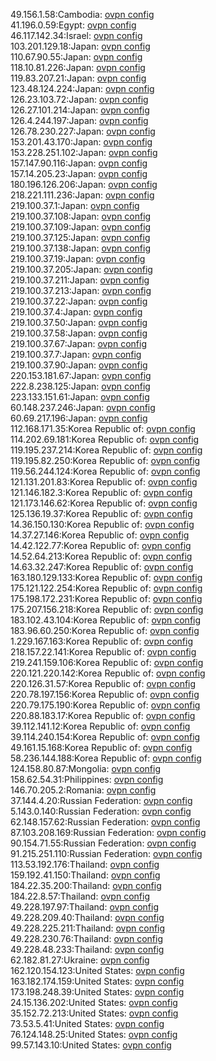 49.156.1.58:Cambodia: [ovpn config](vpn/49_156_1_58.ovpn)  
41.196.0.59:Egypt: [ovpn config](vpn/41_196_0_59.ovpn)  
46.117.142.34:Israel: [ovpn config](vpn/46_117_142_34.ovpn)  
103.201.129.18:Japan: [ovpn config](vpn/103_201_129_18.ovpn)  
110.67.90.55:Japan: [ovpn config](vpn/110_67_90_55.ovpn)  
118.10.81.226:Japan: [ovpn config](vpn/118_10_81_226.ovpn)  
119.83.207.21:Japan: [ovpn config](vpn/119_83_207_21.ovpn)  
123.48.124.224:Japan: [ovpn config](vpn/123_48_124_224.ovpn)  
126.23.103.72:Japan: [ovpn config](vpn/126_23_103_72.ovpn)  
126.27.101.214:Japan: [ovpn config](vpn/126_27_101_214.ovpn)  
126.4.244.197:Japan: [ovpn config](vpn/126_4_244_197.ovpn)  
126.78.230.227:Japan: [ovpn config](vpn/126_78_230_227.ovpn)  
153.201.43.170:Japan: [ovpn config](vpn/153_201_43_170.ovpn)  
153.228.251.102:Japan: [ovpn config](vpn/153_228_251_102.ovpn)  
157.147.90.116:Japan: [ovpn config](vpn/157_147_90_116.ovpn)  
157.14.205.23:Japan: [ovpn config](vpn/157_14_205_23.ovpn)  
180.196.126.206:Japan: [ovpn config](vpn/180_196_126_206.ovpn)  
218.221.111.236:Japan: [ovpn config](vpn/218_221_111_236.ovpn)  
219.100.37.1:Japan: [ovpn config](vpn/219_100_37_1.ovpn)  
219.100.37.108:Japan: [ovpn config](vpn/219_100_37_108.ovpn)  
219.100.37.109:Japan: [ovpn config](vpn/219_100_37_109.ovpn)  
219.100.37.125:Japan: [ovpn config](vpn/219_100_37_125.ovpn)  
219.100.37.138:Japan: [ovpn config](vpn/219_100_37_138.ovpn)  
219.100.37.19:Japan: [ovpn config](vpn/219_100_37_19.ovpn)  
219.100.37.205:Japan: [ovpn config](vpn/219_100_37_205.ovpn)  
219.100.37.211:Japan: [ovpn config](vpn/219_100_37_211.ovpn)  
219.100.37.213:Japan: [ovpn config](vpn/219_100_37_213.ovpn)  
219.100.37.22:Japan: [ovpn config](vpn/219_100_37_22.ovpn)  
219.100.37.4:Japan: [ovpn config](vpn/219_100_37_4.ovpn)  
219.100.37.50:Japan: [ovpn config](vpn/219_100_37_50.ovpn)  
219.100.37.58:Japan: [ovpn config](vpn/219_100_37_58.ovpn)  
219.100.37.67:Japan: [ovpn config](vpn/219_100_37_67.ovpn)  
219.100.37.7:Japan: [ovpn config](vpn/219_100_37_7.ovpn)  
219.100.37.90:Japan: [ovpn config](vpn/219_100_37_90.ovpn)  
220.153.181.67:Japan: [ovpn config](vpn/220_153_181_67.ovpn)  
222.8.238.125:Japan: [ovpn config](vpn/222_8_238_125.ovpn)  
223.133.151.61:Japan: [ovpn config](vpn/223_133_151_61.ovpn)  
60.148.237.246:Japan: [ovpn config](vpn/60_148_237_246.ovpn)  
60.69.217.196:Japan: [ovpn config](vpn/60_69_217_196.ovpn)  
112.168.171.35:Korea Republic of: [ovpn config](vpn/112_168_171_35.ovpn)  
114.202.69.181:Korea Republic of: [ovpn config](vpn/114_202_69_181.ovpn)  
119.195.237.214:Korea Republic of: [ovpn config](vpn/119_195_237_214.ovpn)  
119.195.82.250:Korea Republic of: [ovpn config](vpn/119_195_82_250.ovpn)  
119.56.244.124:Korea Republic of: [ovpn config](vpn/119_56_244_124.ovpn)  
121.131.201.83:Korea Republic of: [ovpn config](vpn/121_131_201_83.ovpn)  
121.146.182.3:Korea Republic of: [ovpn config](vpn/121_146_182_3.ovpn)  
121.173.146.62:Korea Republic of: [ovpn config](vpn/121_173_146_62.ovpn)  
125.136.19.37:Korea Republic of: [ovpn config](vpn/125_136_19_37.ovpn)  
14.36.150.130:Korea Republic of: [ovpn config](vpn/14_36_150_130.ovpn)  
14.37.27.146:Korea Republic of: [ovpn config](vpn/14_37_27_146.ovpn)  
14.42.122.77:Korea Republic of: [ovpn config](vpn/14_42_122_77.ovpn)  
14.52.64.213:Korea Republic of: [ovpn config](vpn/14_52_64_213.ovpn)  
14.63.32.247:Korea Republic of: [ovpn config](vpn/14_63_32_247.ovpn)  
163.180.129.133:Korea Republic of: [ovpn config](vpn/163_180_129_133.ovpn)  
175.121.122.254:Korea Republic of: [ovpn config](vpn/175_121_122_254.ovpn)  
175.198.172.231:Korea Republic of: [ovpn config](vpn/175_198_172_231.ovpn)  
175.207.156.218:Korea Republic of: [ovpn config](vpn/175_207_156_218.ovpn)  
183.102.43.104:Korea Republic of: [ovpn config](vpn/183_102_43_104.ovpn)  
183.96.60.250:Korea Republic of: [ovpn config](vpn/183_96_60_250.ovpn)  
1.229.167.163:Korea Republic of: [ovpn config](vpn/1_229_167_163.ovpn)  
218.157.22.141:Korea Republic of: [ovpn config](vpn/218_157_22_141.ovpn)  
219.241.159.106:Korea Republic of: [ovpn config](vpn/219_241_159_106.ovpn)  
220.121.220.142:Korea Republic of: [ovpn config](vpn/220_121_220_142.ovpn)  
220.126.31.57:Korea Republic of: [ovpn config](vpn/220_126_31_57.ovpn)  
220.78.197.156:Korea Republic of: [ovpn config](vpn/220_78_197_156.ovpn)  
220.79.175.190:Korea Republic of: [ovpn config](vpn/220_79_175_190.ovpn)  
220.88.183.17:Korea Republic of: [ovpn config](vpn/220_88_183_17.ovpn)  
39.112.141.12:Korea Republic of: [ovpn config](vpn/39_112_141_12.ovpn)  
39.114.240.154:Korea Republic of: [ovpn config](vpn/39_114_240_154.ovpn)  
49.161.15.168:Korea Republic of: [ovpn config](vpn/49_161_15_168.ovpn)  
58.236.144.188:Korea Republic of: [ovpn config](vpn/58_236_144_188.ovpn)  
124.158.80.87:Mongolia: [ovpn config](vpn/124_158_80_87.ovpn)  
158.62.54.31:Philippines: [ovpn config](vpn/158_62_54_31.ovpn)  
146.70.205.2:Romania: [ovpn config](vpn/146_70_205_2.ovpn)  
37.144.4.20:Russian Federation: [ovpn config](vpn/37_144_4_20.ovpn)  
5.143.0.140:Russian Federation: [ovpn config](vpn/5_143_0_140.ovpn)  
62.148.157.62:Russian Federation: [ovpn config](vpn/62_148_157_62.ovpn)  
87.103.208.169:Russian Federation: [ovpn config](vpn/87_103_208_169.ovpn)  
90.154.71.55:Russian Federation: [ovpn config](vpn/90_154_71_55.ovpn)  
91.215.251.110:Russian Federation: [ovpn config](vpn/91_215_251_110.ovpn)  
113.53.192.176:Thailand: [ovpn config](vpn/113_53_192_176.ovpn)  
159.192.41.150:Thailand: [ovpn config](vpn/159_192_41_150.ovpn)  
184.22.35.200:Thailand: [ovpn config](vpn/184_22_35_200.ovpn)  
184.22.8.57:Thailand: [ovpn config](vpn/184_22_8_57.ovpn)  
49.228.197.97:Thailand: [ovpn config](vpn/49_228_197_97.ovpn)  
49.228.209.40:Thailand: [ovpn config](vpn/49_228_209_40.ovpn)  
49.228.225.211:Thailand: [ovpn config](vpn/49_228_225_211.ovpn)  
49.228.230.76:Thailand: [ovpn config](vpn/49_228_230_76.ovpn)  
49.228.48.233:Thailand: [ovpn config](vpn/49_228_48_233.ovpn)  
62.182.81.27:Ukraine: [ovpn config](vpn/62_182_81_27.ovpn)  
162.120.154.123:United States: [ovpn config](vpn/162_120_154_123.ovpn)  
163.182.174.159:United States: [ovpn config](vpn/163_182_174_159.ovpn)  
173.198.248.39:United States: [ovpn config](vpn/173_198_248_39.ovpn)  
24.15.136.202:United States: [ovpn config](vpn/24_15_136_202.ovpn)  
35.152.72.213:United States: [ovpn config](vpn/35_152_72_213.ovpn)  
73.53.5.41:United States: [ovpn config](vpn/73_53_5_41.ovpn)  
76.124.148.25:United States: [ovpn config](vpn/76_124_148_25.ovpn)  
99.57.143.10:United States: [ovpn config](vpn/99_57_143_10.ovpn)  
